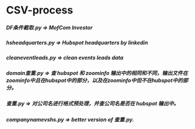 # CSV-process

##### DF条件截取.py => MofCom Investor
##### hsheadquarters.py => Hubspot headquarters by linkedin
##### cleaneventleads.py => clean events leads data
##### domain查重.py => 查 hubspot 和 zoominfo 输出中的相同和不同，输出文件在zoominfo中且在hubspot中的部分，以及在zoominfo中但不在hubspot中的部分。
##### 查重.py => 对公司名进行格式预处理，并查公司名是否在 hubspot 输出中。
##### companynamevshs.py => better version of 查重.py.
